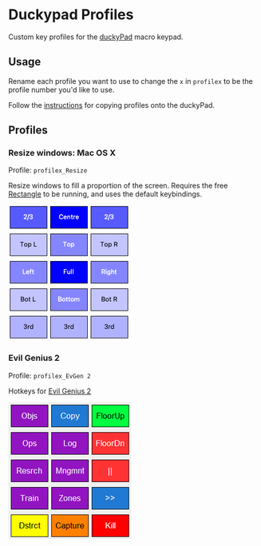 # Duckypad Profiles

Custom key profiles for the [duckyPad](https://github.com/dekuNukem/duckyPad) macro keypad.

## Usage

Rename each profile you want to use to change the `x` in `profilex` to be the profile number you'd like to use.

Follow the [instructions](https://github.com/dekuNukem/duckyPad/blob/master/manual_setup.md) for copying profiles onto the duckyPad.

## Profiles

### Resize windows: Mac OS X

Profile: `profilex_Resize`

Resize windows to fill a proportion of the screen. Requires the free [Rectangle](https://rectangleapp.com/) to be running, and uses the default keybindings.

![Resize](./img/resize.png)

### Evil Genius 2

Profile: `profilex_EvGen 2`

Hotkeys for [Evil Genius 2](https://evilgeniusgame.com/en)

![Evil Genius 2](./img/eg2.png)
